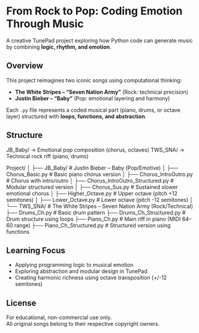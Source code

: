 
# From Rock to Pop: Coding Emotion Through Music

A creative TunePad project exploring how Python code can generate music by combining **logic, rhythm, and emotion**.

## Overview
This project reimagines two iconic songs using computational thinking:
- **The White Stripes – “Seven Nation Army”** (Rock: technical precision)  
- **Justin Bieber – “Baby”** (Pop: emotional layering and harmony)

Each `.py` file represents a coded musical part (piano, drums, or octave layer) structured with **loops, functions, and abstraction**.

## Structure

JB_Baby/      → Emotional pop composition (chorus, octaves)
TWS_SNA/      → Technical rock riff (piano, drums)

Project/
│
├── JB_Baby/                      # Justin Bieber – Baby (Pop/Emotive)
│   ├── Chorus_Basic.py           # Basic piano chorus version
│   ├── Chorus_IntroOutro.py      # Chorus with intro/outro
│   ├── Chorus_IntroOutro_Structured.py  # Modular structured version
│   ├── Chorus_Sus.py             # Sustained slower emotional chorus
│   ├── Higher_Octave.py          # Upper octave (pitch +12 semitones)
│   ├── Lower_Octave.py           # Lower octave (pitch -12 semitones)
│
└── TWS_SNA/                      # The White Stripes – Seven Nation Army (Rock/Technical)
    ├── Drums_Ch.py               # Basic drum pattern
    ├── Drums_Ch_Structured.py    # Drum structure using loops
    ├── Piano_Ch.py               # Main riff in piano (MIDI 64–60 range)
    ├── Piano_Ch_Structured.py    # Structured version using functions


## Learning Focus
- Applying programming logic to musical emotion  
- Exploring abstraction and modular design in TunePad  
- Creating harmonic richness using octave transposition (+/-12 semitones)

## License
For educational, non-commercial use only.  
All original songs belong to their respective copyright owners.

